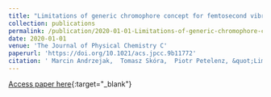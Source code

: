 ```yaml
---
title: "Limitations of generic chromophore concept for femtosecond vibrational coherences"
collection: publications
permalink: /publication/2020-01-01-Limitations-of-generic-chromophore-concept-for-femtosecond-vibrational-coherences
date: 2020-01-01
venue: 'The Journal of Physical Chemistry C'
paperurl: 'https://doi.org/10.1021/acs.jpcc.9b11772'
citation: ' Marcin Andrzejak,  Tomasz Skóra,  Piotr Petelenz, &quot;Limitations of generic chromophore concept for femtosecond vibrational coherences.&quot; The Journal of Physical Chemistry C, 2020.'
---
```

[Access paper here](https://doi.org/10.1021/acs.jpcc.9b11772){:target="_blank"}
